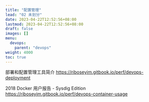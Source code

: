 ```yaml
---
title: "配置管理"
lead: "02 未划分"
date: 2023-04-22T12:52:56+08:00
lastmod: 2023-04-22T12:52:56+08:00
draft: false
images: []
menu:
  devops:
    parent: "devops"
weight: 4000
toc: true
---
```


部署和配置管理工具简介
https://riboseyim.gitbook.io/perf/devops-deployment

2018 Docker 用户报告 - Sysdig Edition
https://riboseyim.gitbook.io/perf/devops-container-usage
